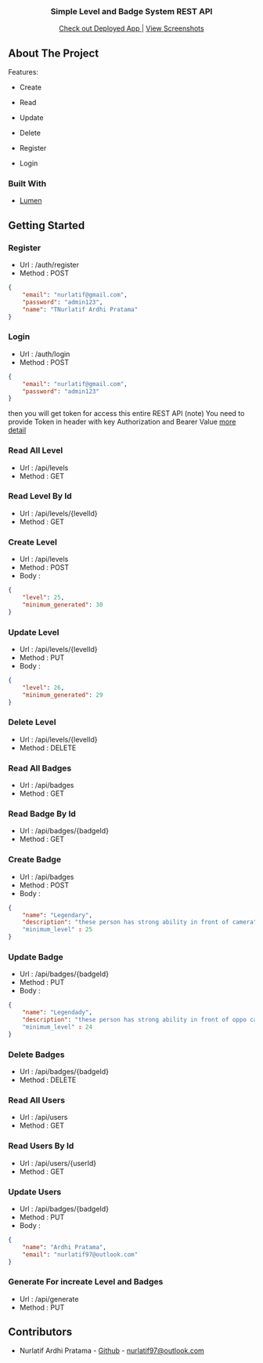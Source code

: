 <!-- PROJECT LOGO -->
<br />
<p align="center">
  <a href="https://github.com/reserviert97/test-oxa"></a>

  <h3 align="center">Simple Level and Badge System REST API</h3>

  <p align="center">
    <a href="https://oxalevelbadge.herokuapp.com/api/">Check out Deployed App </a> |
    <a href="https://github.com/reserviert97/test-oxa/tree/master/screenshoot">View Screenshots </a>
  </p>
</p>

<!-- ABOUT THE PROJECT -->
## About The Project

Features:
* Create
* Read
* Update
* Delete

* Register
* Login

### Built With
* [Lumen](https://github.com/laravel/lumen)


<!-- GETTING STARTED -->
## Getting Started

### Register

* Url : /auth/register
* Method : POST

```json
{
	"email": "nurlatif@gmail.com",
	"password": "admin123",
	"name": "TNurlatif Ardhi Pratama"
}
```

### Login

* Url : /auth/login
* Method : POST

```json
{
	"email": "nurlatif@gmail.com",
	"password": "admin123"
}
```
then you will get token for access this entire REST API
(note) You need to provide Token in header with key Authorization and Bearer Value
[more detail](https://github.com/reserviert97/test-oxa/blob/master/screenshoot/1-token.png)

### Read All Level
* Url : /api/levels
* Method : GET

### Read Level By Id

* Url : /api/levels/{levelId}
* Method : GET

### Create Level

* Url : /api/levels
* Method : POST
* Body :

```json
{
	"level": 25,
	"minimum_generated": 30
}
```

### Update Level

* Url : /api/levels/{levelId}
* Method : PUT
* Body :

```json
{
	"level": 26,
	"minimum_generated": 29
}
```

### Delete Level

* Url : /api/levels/{levelId}
* Method : DELETE

### Read All Badges
* Url : /api/badges
* Method : GET

### Read Badge By Id

* Url : /api/badges/{badgeId}
* Method : GET

### Create Badge

* Url : /api/badges
* Method : POST
* Body :

```json
{
	"name": "Legendary",
	"description": "these person has strong ability in front of camera"
	"minimum_level" : 25
}
```

### Update Badge

* Url : /api/badges/{badgeId}
* Method : PUT
* Body :

```json
{
	"name": "Legendady",
	"description": "these person has strong ability in front of oppo camera"
	"minimum_level" : 24
}
```

### Delete Badges

* Url : /api/badges/{badgeId}
* Method : DELETE

### Read All Users

* Url : /api/users
* Method : GET

### Read Users By Id

* Url : /api/users/{userId}
* Method : GET

### Update Users

* Url : /api/badges/{badgeId}
* Method : PUT
* Body :

```json
{
	"name": "Ardhi Pratama",
	"email": "nurlatif97@outlook.com"
}
```

### Generate For increate Level and Badges

* Url : /api/generate
* Method : PUT


<!-- CONTACT -->
## Contributors

* Nurlatif Ardhi Pratama - [Github](https://github.com/reserviert97) - nurlatif97@outlook.com



